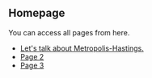 ## Homepage

You can access all pages from here.

- [Let's talk about Metropolis-Hastings.](page1.md)
- [Page 2](page2.md)
- [Page 3](page3.md)

